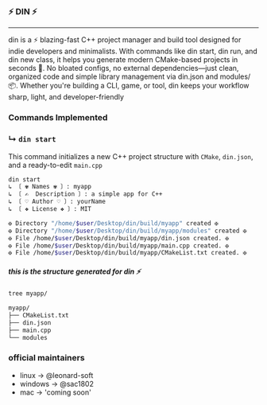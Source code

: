 ### ⚡ DIN ⚡ 

---

din is a ⚡ blazing-fast C++ project manager and build tool designed for indie developers and minimalists. With commands like din start, din run, and din new class, it helps you generate modern CMake-based projects in seconds 🚀. No bloated configs, no external dependencies—just clean, organized code and simple library management via din.json and modules/ 📦. Whether you're building a CLI, game, or tool, din keeps your workflow sharp, light, and developer-friendly

### Commands Implemented

### ↳ `din start` 

This command initializes a new C++ project structure with `CMake`, `din.json`, and a ready-to-edit `main.cpp`

```bash
din start
↳ 〔 ✾ Names ✾ 〕: myapp
↳ 〔 ✍  Description 〕: a simple app for C++
↳ 〔 ♡ Author ♡ 〕: yourName
↳ 〔 ❖ License ❖ 〕: MIT

✠ Directory "/home/$user/Desktop/din/build/myapp" created ✠
✠ Directory "/home/$user/Desktop/din/build/myapp/modules" created ✠
✠ File /home/$user/Desktop/din/build/myapp/din.json created. ✠
✠ File /home/$user/Desktop/din/build/myapp/main.cpp created. ✠
✠ File /home/$user/Desktop/din/build/myapp/CMakeList.txt created. ✠
```

##### this is the structure generated for din ⚡ 

```bash
tree myapp/

myapp/
├── CMakeList.txt
├── din.json
├── main.cpp
└── modules
```


### official maintainers

- linux -> @leonard-soft
- windows -> @sac1802
- mac -> 'coming soon'
